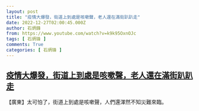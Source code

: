 ```yaml
---
layout: post
title: "疫情大爆發，街道上到處是咳嗽聲，老人還在滿街趴趴走"
date: 2022-12-27T02:00:45.000Z
author: 石炳鋒
from: https://www.youtube.com/watch?v=k9k95OxnOJc
tags: [ 石炳锋 ]
comments: True
categories: [ 石炳锋 ]
---
```

<!--1672106445000-->
[疫情大爆發，街道上到處是咳嗽聲，老人還在滿街趴趴走](https://www.youtube.com/watch?v=k9k95OxnOJc)
------

<div>
【廣東】太可怕了，街道上到處是咳嗽聲，人們還渾然不知災難來臨。
</div>
